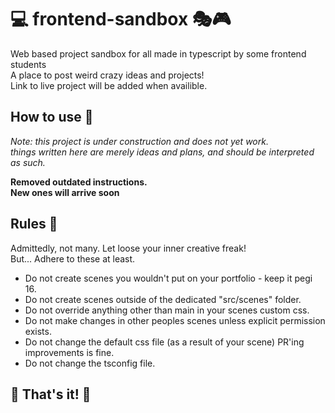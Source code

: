 # 💻 frontend-sandbox 🎭🎮
Web based project sandbox for all made in typescript by some frontend students<br/>
A place to post weird crazy ideas and projects!<br/>
Link to live project will be added when availible.

## How to use 📖
*Note: this project is under construction and does not yet work. <br/> 
things written here are merely ideas and plans, and should be interpreted as such.*

**Removed outdated instructions.**<br/>
**New ones will arrive soon**

## Rules 🛑

Admittedly, not many. Let loose your inner creative freak! <br/>
But... Adhere to these at least.<br/>

* Do not create scenes you wouldn't put on your portfolio - keep it pegi 16.
* Do not create scenes outside of the dedicated "src/scenes" folder.
* Do not override anything other than main in your scenes custom css.
* Do not make changes in other peoples scenes unless explicit permission exists.
* Do not change the default css file (as a result of your scene) PR'ing improvements is fine.
* Do not change the tsconfig file.

## 🎊 That's it! 🎊